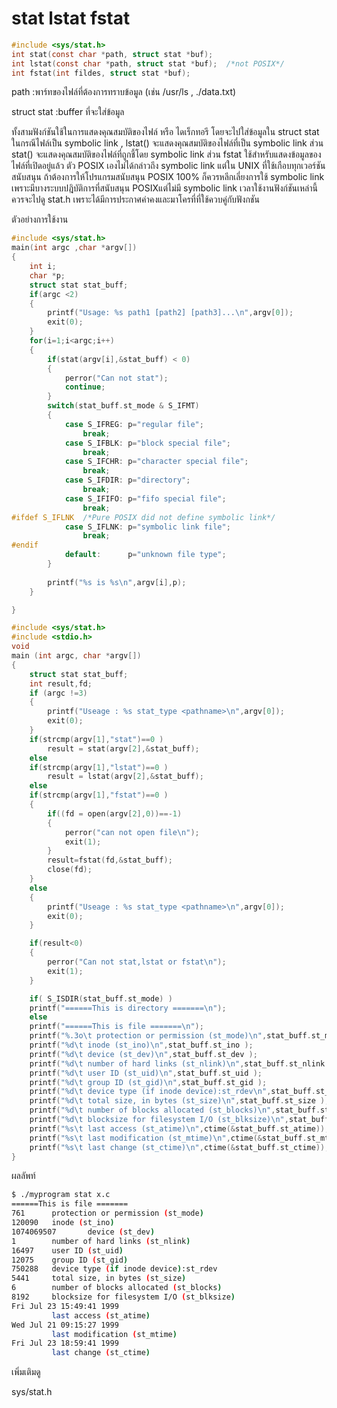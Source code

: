 # stat lstat fstat

``` c
#include <sys/stat.h>
int stat(const char *path, struct stat *buf);
int lstat(const char *path, struct stat *buf);  /*not POSIX*/
int fstat(int fildes, struct stat *buf);
```
path :พาร์ทของไฟล์ที่ต้องการทราบข้อมูล (เช่น /usr/ls , ./data.txt)

struct stat :buffer ที่จะใส่ข้อมูล

ทั้งสามฟังก์ชันใช้ในการแสดงคุณสมบัติของไฟล์ หรือ ไดเร็กทอรี โดยจะไปใส่ข้อมูลใน struct stat ในกรณีไฟล์เป็น symbolic link , lstat() จะแสดงคุณสมบัติของไฟล์ที่เป็น symbolic link ส่วน stat() จะแสดงคุณสมบัติของไฟล์ที่ถูกชี้โดย symbolic link ส่วน fstat ใช้สำหรับแสดงข้อมูลของไฟล์ที่เปิดอยู่แล้ว ตัว POSIX เองไม่ได้กล่าวถึง symbolic link แต่ใน UNIX ที่ใช้เกือบทุกเวอร์ชันสนับสนุน ถ้าต้องการให้โปรแกรมสนับสนุน POSIX 100% ก็ควรหลีกเลี่ยงการใช้ symbolic link เพราะมีบางระบบปฎิบัติการที่สนับสนุน POSIXแต่ไม่มี symbolic link 
เวลาใช้งานฟังก์ชันเหล่านี้ควรจะไปดู stat.h เพราะได้มีการประกาศค่าคงและมาโครที่ที่ใช้ควบคู่กับฟังกชัน

ตัวอย่างการใช้งาน
``` c
#include <sys/stat.h>
main(int argc ,char *argv[])
{
	int i;
	char *p;
	struct stat stat_buff;
	if(argc <2)
	{
		printf("Usage: %s path1 [path2] [path3]...\n",argv[0]);
		exit(0);
	}
	for(i=1;i<argc;i++)
	{
		if(stat(argv[i],&stat_buff) < 0)
		{
			perror("Can not stat");
			continue;
		}
		switch(stat_buff.st_mode & S_IFMT)
		{
			case S_IFREG: p="regular file";
				break;
			case S_IFBLK: p="block special file";
				break;
			case S_IFCHR: p="character special file";
				break;
			case S_IFDIR: p="directory";
				break;
			case S_IFIFO: p="fifo special file";
				break;
#ifdef S_IFLNK	/*Pure POSIX did not define symbolic link*/
			case S_IFLNK: p="symbolic link file";
				break;
#endif
			default:      p="unknown file type";
		}
		
		printf("%s is %s\n",argv[i],p);
	}

}
```

``` c
#include <sys/stat.h>
#include <stdio.h>
void
main (int argc, char *argv[])
{
	struct stat stat_buff;
	int result,fd;
	if (argc !=3)
	{
		printf("Useage : %s stat_type <pathname>\n",argv[0]);
		exit(0);
	}
	if(strcmp(argv[1],"stat")==0 )
		result = stat(argv[2],&stat_buff);
	else
	if(strcmp(argv[1],"lstat")==0 )
		result = lstat(argv[2],&stat_buff);
	else
	if(strcmp(argv[1],"fstat")==0 )
	{
		if((fd = open(argv[2],0))==-1)
		{
			perror("can not open file\n");
			exit(1);
		}
		result=fstat(fd,&stat_buff);
		close(fd);
	}
	else
	{
		printf("Useage : %s stat_type <pathname>\n",argv[0]);
		exit(0);
	}

	if(result<0)
	{
		perror("Can not stat,lstat or fstat\n");
		exit(1);
	}

    if( S_ISDIR(stat_buff.st_mode) )
	printf("======This is directory =======\n");
    else
	printf("======This is file =======\n");
    printf("%.3o\t protection or permission (st_mode)\n",stat_buff.st_mode&0777);
    printf("%d\t inode (st_ino)\n",stat_buff.st_ino );
    printf("%d\t device (st_dev)\n",stat_buff.st_dev );
    printf("%d\t number of hard links (st_nlink)\n",stat_buff.st_nlink );
    printf("%d\t user ID (st_uid)\n",stat_buff.st_uid );
    printf("%d\t group ID (st_gid)\n",stat_buff.st_gid );
    printf("%d\t device type (if inode device):st_rdev\n",stat_buff.st_rdev );    
    printf("%d\t total size, in bytes (st_size)\n",stat_buff.st_size );
    printf("%d\t number of blocks allocated (st_blocks)\n",stat_buff.st_blocks);
    printf("%d\t blocksize for filesystem I/O (st_blksize)\n",stat_buff.st_blksize );
    printf("%s\t last access (st_atime)\n",ctime(&stat_buff.st_atime));
    printf("%s\t last modification (st_mtime)\n",ctime(&stat_buff.st_mtime));
    printf("%s\t last change (st_ctime)\n",ctime(&stat_buff.st_ctime));
}
```
ผลลัพท์
``` sh
$ ./myprogram stat x.c
======This is file =======  
761      protection or permission (st_mode)
120090   inode (st_ino)
1074069507       device (st_dev)
1        number of hard links (st_nlink)
16497    user ID (st_uid)
12075    group ID (st_gid)
750288   device type (if inode device):st_rdev
5441     total size, in bytes (st_size)
6        number of blocks allocated (st_blocks)
8192     blocksize for filesystem I/O (st_blksize)
Fri Jul 23 15:49:41 1999
         last access (st_atime)
Wed Jul 21 09:15:27 1999
         last modification (st_mtime)
Fri Jul 23 18:59:41 1999
         last change (st_ctime)
```

เพิ่มเติมดู

sys/stat.h 
